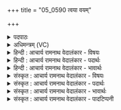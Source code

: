 +++
title = "05_0590 त्वया वयम्"

+++
<details><summary>पदपाठः</summary>

त्व꣡या꣢꣯। व꣣य꣢म्। प꣡व꣢꣯मानेन। सो꣣म। भ꣡रे꣢꣯। कृ꣣त꣢म्। वि। चि꣣नुयाम। श꣡श्व꣢꣯त्। तत्। नः꣣। मित्रः꣢। मि꣣। त्रः꣢। व꣡रु꣢꣯णः। मा꣣महन्ताम्। अ꣡दि꣢꣯तिः। अ। दि꣣तिः। सि꣡न्धुः꣢꣯। पृ꣣थिवी꣢। उ꣣त꣢। द्यौः। ५९०।
</details>

<details><summary>अधिमन्त्रम् (VC)</summary>

- पवमानः सोमः
- कुत्स आङ्गिरसः
- त्रिष्टुप्
- धैवतः
- आरण्यं काण्डम्
</details>

<details><summary>हिन्दी : आचार्य रामनाथ वेदालंकार - विषयः</summary>

अगली ऋचा का देवता पवमान सोम है। उससे प्रार्थना की गयी है।
</details>

<details><summary>हिन्दी : आचार्य रामनाथ वेदालंकार - पदार्थः</summary>

पदार्थान्वयभाषाः -  हे (सोम) प्रेरक परमात्मन् ! (पवमानेन) पवित्रकर्ता (त्वया) तुझ सहायक के द्वारा (वयम्) हम शूरवीर लोग (भरे) जीवन-संग्राम में (शश्वत्) निरन्तर (कृतम्) कर्म को (वि चिनुयाम) विशेषरूप से चुनें। (तत्) इस कारण (मित्रः) वायु, (वरुणः) अग्नि, (अदितिः) उषा, (सिन्धुः) अन्तरिक्ष-समुद्र अथवा पार्थिव समुद्र, (पृथिवी) भूमि (उत) और (द्यौः) द्युलोक अथवा सूर्य (नः) हमें (मामहन्ताम्) सत्कार से बढ़ाएँ। अथवा—(मित्रः) प्राण, (वरुणः) अपान, (अदितिः) वाणी, (सिन्धुः) हृदय-समुद्र, (पृथिवी) शरीर (उत) और (द्यौः) प्रकाशयुक्त बुद्धि वा आत्मा (नः मामहन्ताम्) हमें बढ़ाएँ। अथवा—(मित्रः) ब्राह्मणवर्ण, (वरुणः) क्षत्रियवर्ण, (अदितिः) न पीड़ित की जाने योग्य नारी जाति, (समुद्रः) समुद्र के तुल्य धन का संचय करनेवाला वैश्यवर्ण, (पृथिवी) राष्ट्रभूमि (उत) और (द्यौः) यशोमयी राजसभा (नः मामहन्ताम्) हम प्रजाजनों को अतिशय समृद्ध करें ॥५॥
</details>

<details><summary>हिन्दी : आचार्य रामनाथ वेदालंकार - भावार्थः</summary>

भावार्थभाषाः -  ‘मेरे दाहिने हाथ में कर्म है, बाएँ हाथ में विजय रखी हुई है।’ अथ० ७।५०।८, इस सिद्धान्त के अनुसार संसार में जो कर्म को अपनाता है, वही विजय पाता है। इस कर्मयोग के मार्ग में परमेश्वर के अतिरिक्त अग्नि-वायु-सूर्य आदि बाह्य देव, प्राण-अपान-वाणी-मन आदि आन्तरिक देव और ब्राह्मण-क्षत्रिय आदि राष्ट्र के देव हमारे सहायक और प्रेरक बन सकते हैं ॥५॥
</details>

<details><summary>संस्कृत : आचार्य रामनाथ वेदालंकार - विषयः</summary>

अथ पवमानः सोमो देवता। तं प्रार्थयते।
</details>

<details><summary>संस्कृत : आचार्य रामनाथ वेदालंकार - पदार्थः</summary>

पदार्थान्वयभाषाः -  हे (सोम) प्रेरक परमात्मन् ! (पवमानेन) पवित्रतासम्पादकेन (त्वया) सहायकेन (वयम्) शूराः जनाः (भरे) जीवनसंग्रामे। भर इति संग्रामनाम। निघं० २।१७। भर इति संग्रामनाम, भरतेर्वा हरतेर्वा। निरु० ४।२३। (शश्वत्) निरन्तरम् (कृतम्) कर्म (वि चिनुयाम) विशेषेण संगृह्णीयाम। (तत्) तस्मात् (मित्रः) वायुः। अयं वै वायुर्मित्रो योऽयं पवते। श० ६।५।७।१४। (वरुणः) अग्निः। यो वै वरुणः सोऽग्निः। श० ५।२।४।१३। यो वाऽग्निः स वरुणः तदप्येतद् ऋषिणोक्तम्—त्वमग्ने वरुणो जायसे यदिति। ऐ० ६।२६। (अदितिः) उषाः। निरुक्ते उत्तमस्थानीयासु देवतासु पठितत्वाद् अदितिरित्यनेन उषा गृह्यते। (सिन्धुः) अन्तरिक्षसमुद्रः, पार्थिवसमुद्रो वा, (पृथिवी) भूमिः, (उत) अपि च (द्यौः) द्युलोकः सूर्यो वा (नः) अस्मान् (मामहन्ताम्) सत्कारेण वर्धयन्ताम्। मह पूजायाम्, भ्वादिः लोट्। व्यत्ययेन शपः श्लुः। द्वित्वे तुजादित्वादभ्यासस्य दीर्घः। व्यत्ययेनात्मनेपदम्। यद्वा—(मित्रः) प्राणः, (वरुणः) अपानः। प्राणो वै मित्रोऽपानो वरुणः। श० ८।२।५।६। (अदितिः) वाक्। अदितिरिति वाङ्नामसु पठितम्। निघं० १।११। (सिन्धुः) हृदयसमुद्रः, (पृथिवी) देहयष्टिः। पृथिवी शरीरम् इति श्रुतेः। अथर्व ५।९।७। (उत) अपि च (द्यौः) द्योतमाना बुद्धिः द्युतिमान् आत्मा वा (नः मामहन्ताम्) अस्मान् वर्धयन्ताम्। यद्वा—(मित्रः) ब्राह्मणवर्णः, (वरुणः) क्षत्रियवर्णः। ब्रह्मैव मित्रः क्षत्रं वरुणः। श० ४।१।४।१ इति श्रुतेः। (अदितिः) अपीडनीया नारीजातिः, (सिन्धुः) समुद्रवत् धनसंचयकारी वैश्यवर्णः, (पृथिवी) राष्ट्रभूमिः (उत) अपि च (द्यौः) यशस्विनी राजसभा (नः मामहन्ताम्) अस्मान् प्रजाजनान् अतिशयेन वर्धयन्ताम् ॥५॥
</details>

<details><summary>संस्कृत : आचार्य रामनाथ वेदालंकार - भावार्थः</summary>

भावार्थभाषाः -  ‘कृतं मे दक्षिणे हस्ते जयो मे सव्य आहितः।’ अथ० ७।५०।८ इति नयानुसारं संसारे यः कर्म विचिनुते स एव विजयं समश्नुते। कर्ममार्गेऽस्मिन् परमेश्वरातिरिक्तम् अग्निवायुसूर्यादयो बाह्या देवाः, प्राणापानवाङ्मनःप्रभृतय आभ्यन्तरा देवाः, ब्राह्मणक्षत्रियाद्याः राष्ट्रदेवाश्चास्माकं सहायकाः प्रेरकाश्च भवितुमर्हन्ति ॥५॥
</details>

<details><summary>संस्कृत : आचार्य रामनाथ वेदालंकार - पादटिप्पनी</summary>

टिप्पणी:   १. ऋ० ९।९७।५८ ऋषिः कुत्सः।
</details>